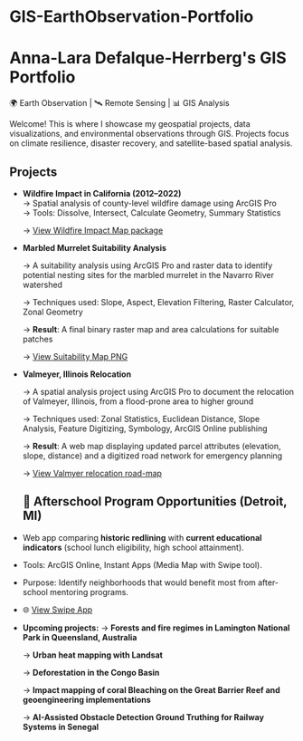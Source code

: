 # GIS-EarthObservation-Portfolio
# Anna-Lara Defalque-Herrberg's GIS Portfolio

🌍 Earth Observation | 🛰️ Remote Sensing | 📊 GIS Analysis 

Welcome! This is where I showcase my geospatial projects, data visualizations, and environmental observations through GIS. Projects focus on climate resilience, disaster recovery, and satellite-based spatial analysis.

## Projects
- **Wildfire Impact in California (2012–2022)**  
  → Spatial analysis of county-level wildfire damage using ArcGIS Pro  
  → Tools: Dissolve, Intersect, Calculate Geometry, Summary Statistics
  
  → [View Wildfire Impact Map package](https://github.com/aldefalque/GIS-EarthObservation-Portfolio/blob/main/Wildire%20Analysis%20map%20ALDefalqueHerrberg.pdf)

- **Marbled Murrelet Suitability Analysis**
  
  → A suitability analysis using ArcGIS Pro and raster data to identify potential nesting sites for the marbled murrelet in the Navarro River watershed
   
  → Techniques used: Slope, Aspect, Elevation Filtering, Raster Calculator, Zonal Geometry
  
  → **Result**: A final binary raster map and area calculations for suitable patches
  
  → [View Suitability Map PNG](https://github.com/aldefalque/GIS-EarthObservation-Portfolio/blob/main/marbled-murrelet-suitability/suitability_map.png)

- **Valmeyer, Illinois Relocation**
  
  → A spatial analysis project using ArcGIS Pro to document the relocation of Valmeyer, Illinois, from a flood-prone area to higher ground
  
  → Techniques used: Zonal Statistics, Euclidean Distance, Slope Analysis, Feature Digitizing, Symbology, ArcGIS Online publishing
  
  → **Result**: A web map displaying updated parcel attributes (elevation, slope, distance) and a digitized road network for emergency planning
  
  → [View Valmyer relocation road-map](https://github.com/aldefalque/GIS-EarthObservation-Portfolio/blob/main/moving_valmeyer_new_roads.png)

  ## 🚦 Afterschool Program Opportunities (Detroit, MI)

- Web app comparing **historic redlining** with **current educational indicators** (school lunch eligibility, high school attainment).
- Tools: ArcGIS Online, Instant Apps (Media Map with Swipe tool).
- Purpose: Identify neighborhoods that would benefit most from after-school mentoring programs.
- 🌐 [View Swipe App]([https://ucirvine.maps.arcgis.com/apps/instant/basic/index.html?appid=ef12ba7fb70c4ffd9ab2170bbb68f2b7](https://ucirvine.maps.arcgis.com/apps/instant/basic/index.html?appid=ef12ba7fb70c4ffd9ab2170bbb68f2b7))


- **Upcoming projects:**
  → **Forests and fire regimes in Lamington National Park in Queensland, Australia**
  
  → **Urban heat mapping with Landsat**
  
  → **Deforestation in the Congo Basin**
  
  → **Impact mapping of coral Bleaching on the Great Barrier Reef and geoengineering implementations**
  
  → **AI-Assisted Obstacle Detection Ground Truthing for Railway Systems in Senegal**
